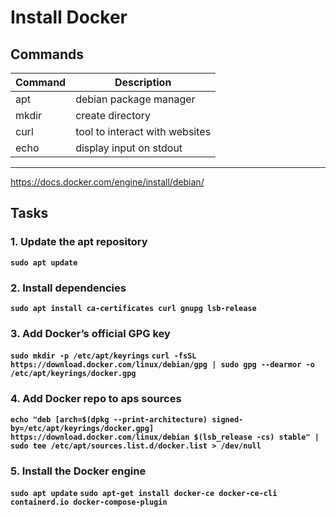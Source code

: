 # Install Docker
## Commands
| Command | Description |
| --- | --- |
| apt | debian package manager |
| mkdir | create directory |
| curl | tool to interact with websites |
| echo | display input on stdout |
---

https://docs.docker.com/engine/install/debian/

## Tasks
### 1. Update the apt repository
**`sudo apt update`**  

### 2. Install dependencies
**`sudo apt install ca-certificates curl gnupg lsb-release`**  

### 3. Add Docker’s official GPG key
**`sudo mkdir -p /etc/apt/keyrings`**
**`curl -fsSL https://download.docker.com/linux/debian/gpg | sudo gpg --dearmor -o /etc/apt/keyrings/docker.gpg`**

### 4. Add Docker repo to aps sources
**`echo "deb [arch=$(dpkg --print-architecture) signed-by=/etc/apt/keyrings/docker.gpg] https://download.docker.com/linux/debian $(lsb_release -cs) stable" | sudo tee /etc/apt/sources.list.d/docker.list > /dev/null`**

### 5. Install the Docker engine
**`sudo apt update`**
**`sudo apt-get install docker-ce docker-ce-cli containerd.io docker-compose-plugin`**
